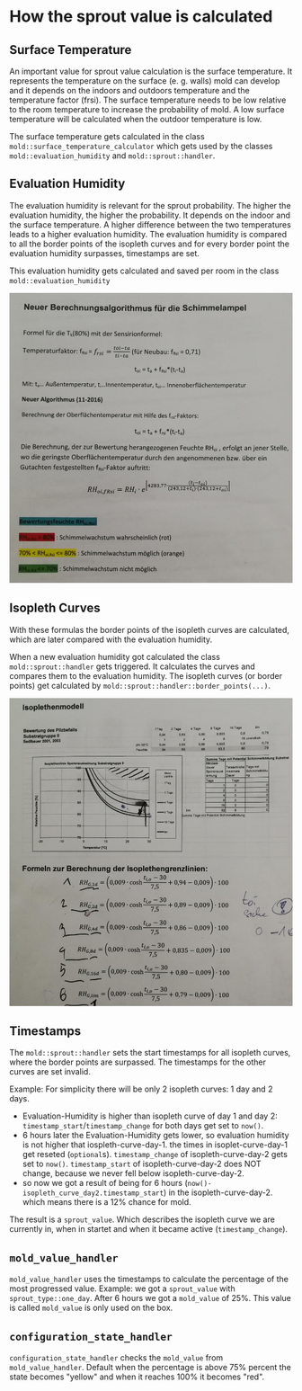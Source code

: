 # How the sprout value is calculated
## Surface Temperature
An important value for sprout value calculation is the surface temperature. It represents the temperature on the surface (e. g. walls) mold can develop and it depends on the indoors and outdoors temperature and the temperature factor (frsi). The surface temperature needs to be low relative to the room temperature to increase the probability of mold. A low surface temperature will be calculated when the outdoor temperature is low.

The surface temperature gets calculated in the class `mold::surface_temperature_calculator` which gets used by the classes `mold::evaluation_humidity` and `mold::sprout::handler`.

## Evaluation Humidity
The evaluation humidity is relevant for the sprout probability. The higher the evaluation humidity, the higher the probability. It depends on the indoor and the surface temperature. A higher difference between the two temperatures leads to a higher evaluation humidity. The evaluation humidity is compared to all the border points of the isopleth curves and for every border point the evaluation humidity surpasses, timestamps are set.

This evaluation humidity gets calculated and saved per room in the class `mold::evaluation_humidity`

![alt text](formulas_temp_hum.jpeg)

## Isopleth Curves
With these formulas the border points of the isopleth curves are calculated, which are later compared with the evaluation humidity.

When a new evaluation humidity got calculated the class `mold::sprout::handler` gets triggered. It calculates the curves and compares them to the evaluation humidity. The isopleth curves (or border points) get calculated by `mold::sprout::handler::border_points(...)`.

![alt text](formulas_borders.jpeg)

## Timestamps
The `mold::sprout::handler` sets the start timestamps for all isopleth curves, where the border points are surpassed. The timestamps for the other curves are set invalid.

Example: For simplicity there will be only 2 isopleth curves: 1 day and 2 days.
- Evaluation-Humidity is higher than isopleth curve of day 1 and day 2: `timestamp_start`/`timestamp_change` for both days get set to `now()`.
- 6 hours later the Evaluation-Humidity gets lower, so evaluation humidity is not higher that iospleth-curve-day-1. the times in isoplet-curve-day-1 get reseted (`optional`s). `timestamp_change` of isopleth-curve-day-2 gets set to `now()`. `timestamp_start` of isopleth-curve-day-2 does NOT change, because we never fell below isopleth-curve-day-2.
- so now we got a result of being for 6 hours (`now()-isopleth_curve_day2.timestamp_start`) in the isopleth-curve-day-2. which means there is a 12% chance for mold.

The result is a `sprout_value`. Which describes the isopleth curve we are currently in, when in startet and when it became active (`timestamp_change`).

## `mold_value_handler`
`mold_value_handler` uses the timestamps to calculate the percentage of the most progressed value. 
Example: we got a `sprout_value` with `sprout_type::one_day`. After 6 hours we got a `mold_value` of 25%.
This value is called `mold_value` is only used on the box.

## `configuration_state_handler`
`configuration_state_handler` checks the `mold_value` from `mold_value_handler`. Default when the percentage is above 75% percent the state becomes "yellow" and when it reaches 100% it becomes "red".
